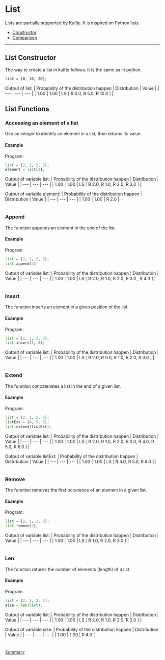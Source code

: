 # List

Lists are partially supported by Kuifje. It is inspired on Python lists.

- [Constructor](#list-constructor)
- [Comparison](#list-functions)

---

## List Constructor

The way to create a list in kuifje follows. It is the same as in python.
```sh
list = [0, 10, 20];
```

Output of list:
| Probability of the distribution happen | Distribution | Value | 
| --- | --- | --- |
| 1.00 | 1.00 | LS [ R 0.0, R 5.0, R 10.0 ] |


## List Functions

### Accessing an element of a list

Use an integer to identify an element in a list, then returns its value.

#### Example

Program:
```python
list = [2, 1, 2, 3];
element = list[2];
```

Output of variable list:
| Probability of the distribution happen | Distribution | Value | 
| --- | --- | --- |
| 1.00 | 1.00 | LS [ R 2.0, R 1.0, R 2.0, R 3.0 ] |

Output of variable element:
| Probability of the distribution happen | Distribution | Value | 
| --- | --- | --- |
| 1.00 | 1.00 | R 2.0 |

#

### Append

The function appends an element in the end of the list.

#### Example

Program:
```python
list = [2, 1, 2, 3];
list.append(4);
```

Output of variable list:
| Probability of the distribution happen | Distribution | Value | 
| --- | --- | --- |
| 1.00 | 1.00 | LS [ R 2.0, R 1.0, R 2.0, R 3.0 , R 4.0 ] |

#

### Insert

The function inserts an element in a given position of the list.

#### Example

Program:
```python
list = [2, 1, 2, 3];
list.insert(1, 0);
```

Output of variable list:
| Probability of the distribution happen | Distribution | Value | 
| --- | --- | --- |
| 1.00 | 1.00 | LS [ R 2.0, R 0.0, R 1.0, R 2.0, R 3.0 ] |

#

### Extend

The function concatenates a list in the end of a given list.

#### Example

Program:
```python
list = [2, 1, 2, 3];
listExt = [4, 5, 6];
list.extend(listExt);
```

Output of variable list:
| Probability of the distribution happen | Distribution | Value | 
| --- | --- | --- |
| 1.00 | 1.00 | LS [ R 2.0, R 1.0, R 2.0, R 3.0, R 4.0, R 5.0, R 6.0 ] |

Output of variable listExt:
| Probability of the distribution happen | Distribution | Value | 
| --- | --- | --- |
| 1.00 | 1.00 | LS [ R 4.0, R 5.0, R 6.0 ] |

#

### Remove

The function removes the first occurence of an element in a given list.

#### Example

Program:
```python
list = [2, 1, 2, 3];
list.remove(2);
```

Output of variable list:
| Probability of the distribution happen | Distribution | Value | 
| --- | --- | --- |
| 1.00 | 1.00 | LS [ R 1.0, R 2.0, R 3.0 ] |

#

### Len

The function returns the number of elements (length) of a list.

#### Example

Program:
```python
list = [2, 1, 2, 3];
size = len(list);
```

Output of variable list:
| Probability of the distribution happen | Distribution | Value | 
| --- | --- | --- |
| 1.00 | 1.00 | LS [ R 2.0, R 1.0, R 2.0, R 3.0 ] |

Output of variable size:
| Probability of the distribution happen | Distribution | Value | 
| --- | --- | --- |
| 1.00 | 1.00 | R 4.0 |

#

[Summary](https://github.com/gleisonsdm/Kuifje-Documentation)
